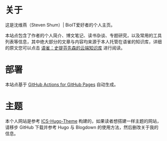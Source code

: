 # 关于

这是沈维燕（Steven Shum）| BioIT爱好者的个人主页。

本站点包含了作者的个人简介、博文笔记、读书杂谈、专题研究，以及常用的工具列表等信息，其中绝大部分的文章与内容均来源于本人托管在语雀的知识库，详细的原文您可以点击 [语雀：史提芬先森的云端知识库](https://www.yuque.com/shenweiyan) 进行阅读。

# 部署

本站点基于 [GitHub Actions for GitHub Pages](https://github.com/marketplace/actions/github-pages-action) 自动生成。

# 主题

本个人网站是参考 [ICS-Hugo-Theme](https://github.com/shenweiyan/ICS-Hugo-Theme) 构建的，如果读者想搭建一样主题的网站，请移步 GitHub 下载并参考 Hugo 与 Blogdown 的使用方法，然后删改关于我的信息。
